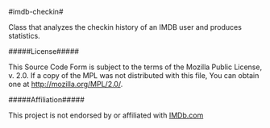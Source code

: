 #imdb-checkin#

Class that analyzes the checkin history of an IMDB user and produces statistics. 

#####License#####

This Source Code Form is subject to the terms of the Mozilla Public
License, v. 2.0. If a copy of the MPL was not distributed with this
file, You can obtain one at <a href="http://mozilla.org/MPL/2.0/">http://mozilla.org/MPL/2.0/</a>.

#####Affiliation#####

This project is not endorsed by or affiliated with <a href="http://www.imdb.com">IMDb.com</a>
